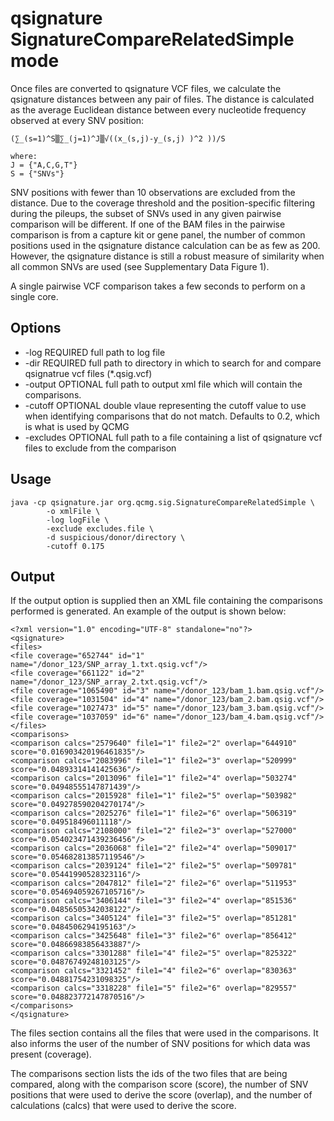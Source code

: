 # qsignature SignatureCompareRelatedSimple mode

Once files are converted to qsignature VCF files, we calculate the
qsignature distances between any pair of files. The distance is 
calculated as the average Euclidean distance between every nucleotide
frequency observed at every SNV position:

~~~~{.text}
(∑_(s=1)^S▒∑_(j=1)^J▒√((x_(s,j)-y_(s,j) )^2 ))/S

where:
J = {"A,C,G,T"}
S = {"SNVs"}
~~~~

SNV positions with fewer than 10 observations are excluded from the distance.
Due to the coverage threshold and the position-specific filtering during the
pileups, the subset of SNVs used in any given pairwise comparison will be 
different. If one of the BAM files in the pairwise comparison is from a
capture kit or gene panel, the number of common positions used in the 
qsignature distance calculation can be as few as 200. However, the
qsignature distance is still a robust measure of similarity when all common 
SNVs are used (see Supplementary Data Figure 1). 

A single pairwise VCF comparison takes a few seconds to perform on a single core.

## Options

* -log REQUIRED full path to log file
* -dir REQUIRED full path to directory in which to search for and compare qsignatrue vcf files (*.qsig.vcf)
* -output OPTIONAL full path to output xml file which will contain the comparisons.
* -cutoff OPTIONAL double vlaue representing the cutoff value to use when identifying comparisons that do not match. Defaults to 0.2, which is what is used by QCMG
* -excludes OPTIONAL full path to a file containing a list of qsignature vcf files to exclude from the comparison

## Usage

~~~~{.text}
java -cp qsignature.jar org.qcmg.sig.SignatureCompareRelatedSimple \
        -o xmlFile \
        -log logFile \
        -exclude excludes.file \
        -d suspicious/donor/directory \
        -cutoff 0.175
~~~~

## Output

If the output option is supplied then an XML file containing the comparisons
performed is generated.  An example of the output is shown below:

~~~~{.xml}
<?xml version="1.0" encoding="UTF-8" standalone="no"?>
<qsignature>
<files>
<file coverage="652744" id="1" name="/donor_123/SNP_array_1.txt.qsig.vcf"/>
<file coverage="661122" id="2" name="/donor_123/SNP_array_2.txt.qsig.vcf"/>
<file coverage="1065490" id="3" name="/donor_123/bam_1.bam.qsig.vcf"/>
<file coverage="1031504" id="4" name="/donor_123/bam_2.bam.qsig.vcf"/>
<file coverage="1027473" id="5" name="/donor_123/bam_3.bam.qsig.vcf"/>
<file coverage="1037059" id="6" name="/donor_123/bam_4.bam.qsig.vcf"/>
</files>
<comparisons>
<comparison calcs="2579640" file1="1" file2="2" overlap="644910" score="0.016903420196461835"/>
<comparison calcs="2083996" file1="1" file2="3" overlap="520999" score="0.04893314141425636"/>
<comparison calcs="2013096" file1="1" file2="4" overlap="503274" score="0.04948555147871439"/>
<comparison calcs="2015928" file1="1" file2="5" overlap="503982" score="0.049278590204270174"/>
<comparison calcs="2025276" file1="1" file2="6" overlap="506319" score="0.049518496011118"/>
<comparison calcs="2108000" file1="2" file2="3" overlap="527000" score="0.054023471439236456"/>
<comparison calcs="2036068" file1="2" file2="4" overlap="509017" score="0.054682813857119546"/>
<comparison calcs="2039124" file1="2" file2="5" overlap="509781" score="0.05441990528323116"/>
<comparison calcs="2047812" file1="2" file2="6" overlap="511953" score="0.054694059267105716"/>
<comparison calcs="3406144" file1="3" file2="4" overlap="851536" score="0.04856505342038122"/>
<comparison calcs="3405124" file1="3" file2="5" overlap="851281" score="0.0484506294195163"/>
<comparison calcs="3425648" file1="3" file2="6" overlap="856412" score="0.04866983856433887"/>
<comparison calcs="3301288" file1="4" file2="5" overlap="825322" score="0.04876749248103125"/>
<comparison calcs="3321452" file1="4" file2="6" overlap="830363" score="0.04881754231098325"/>
<comparison calcs="3318228" file1="5" file2="6" overlap="829557" score="0.048823772147870516"/>
</comparisons>
</qsignature>
~~~~

The files section contains all the files that were used in the comparisons.
It also informs the user of the number of SNV positions for which data was
present (coverage).

The comparisons section lists the ids of the two files that are being 
compared, along with the comparison score (score), the number of SNV
positions that were used to derive the score (overlap), and the number of
calculations (calcs) that were used to derive the score.
